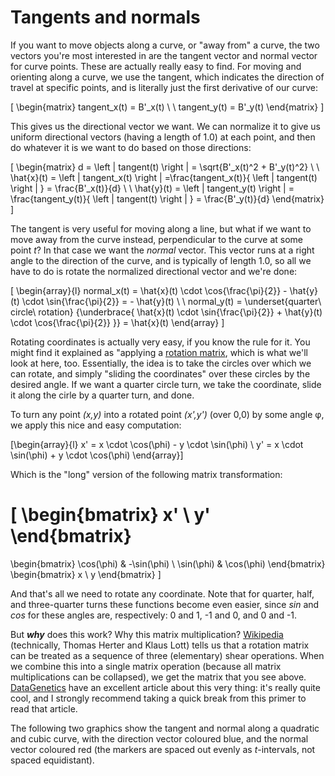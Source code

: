# Tangents and normals

If you want to move objects along a curve, or "away from" a curve, the two vectors you're most interested in are the tangent vector and normal vector for curve points. These are actually really easy to find. For moving and orienting along a curve, we use the tangent, which indicates the direction of travel at specific points, and is literally just the first derivative of our curve:

\[
\begin{matrix}
  tangent_x(t) = B'_x(t) \\
  \\
  tangent_y(t) = B'_y(t)
\end{matrix}
\]

This gives us the directional vector we want. We can normalize it to give us uniform directional vectors (having a length of 1.0) at each point, and then do whatever it is we want to do based on those directions:

\[
\begin{matrix}
  d = \left \| tangent(t) \right \| = \sqrt{B'_x(t)^2 + B'_y(t)^2} \\
  \\
  \hat{x}(t) = \left \| tangent_x(t) \right \|
             =\frac{tangent_x(t)}{ \left \| tangent(t) \right \| }
             = \frac{B'_x(t)}{d} \\
  \\
  \hat{y}(t) = \left \| tangent_y(t) \right \|
             = \frac{tangent_y(t)}{ \left \| tangent(t) \right \| }
             = \frac{B'_y(t)}{d}
\end{matrix}
\]

The tangent is very useful for moving along a line, but what if we want to move away from the curve instead, perpendicular to the curve at some point <i>t</i>? In that case we want the *normal* vector. This vector runs at a right angle to the direction of the curve, and is typically of length 1.0, so all we have to do is rotate the normalized directional vector and we're done:

\[
\begin{array}{l}
  normal_x(t) = \hat{x}(t) \cdot \cos{\frac{\pi}{2}} - \hat{y}(t) \cdot \sin{\frac{\pi}{2}} = - \hat{y}(t) \\
  \\
  normal_y(t) = \underset{quarter\ circle\ rotation} {\underbrace{ \hat{x}(t) \cdot \sin{\frac{\pi}{2}} + \hat{y}(t) \cdot \cos{\frac{\pi}{2}} }} = \hat{x}(t)
\end{array}
\]

<div class="note">

Rotating coordinates is actually very easy, if you know the rule for it. You might find it explained as "applying a [rotation matrix](https://en.wikipedia.org/wiki/Rotation_matrix), which is what we'll look at here, too. Essentially, the idea is to take the circles over which we can rotate, and simply "sliding the coordinates" over these circles by the desired
angle. If we want a quarter circle turn, we take the coordinate, slide it along the cirle by a quarter turn, and done.

To turn any point <i>(x,y)</i> into a rotated point <i>(x',y')</i> (over 0,0) by some angle φ, we apply this nice and easy computation:

\[\begin{array}{l}
  x' = x \cdot \cos(\phi) - y \cdot \sin(\phi) \\
  y' = x \cdot \sin(\phi) + y \cdot \cos(\phi)
\end{array}\]

Which is the "long" version of the following matrix transformation:

\[
  \begin{bmatrix}
    x' \\ y'
  \end{bmatrix}
  =
  \begin{bmatrix}
   \cos(\phi) & -\sin(\phi) \\
   \sin(\phi) & \cos(\phi)
  \end{bmatrix}
  \begin{bmatrix}
    x \\ y
  \end{bmatrix}
\]

And that's all we need to rotate any coordinate. Note that for quarter, half, and three-quarter turns these functions become even easier, since *sin* and *cos* for these angles are, respectively: 0 and 1, -1 and 0, and 0 and -1.

But ***why*** does this work? Why this matrix multiplication? [Wikipedia](https://en.wikipedia.org/wiki/Rotation_matrix#Decomposition_into_shears) (technically, Thomas Herter and Klaus Lott) tells us that a rotation matrix can be
treated as a sequence of three (elementary) shear operations. When we combine this into a single matrix operation (because all matrix multiplications can be collapsed), we get the matrix that you see above. [DataGenetics](https://datagenetics.com/blog/august32013/index.html) have an excellent article about this very thing: it's really quite cool, and I strongly recommend taking a quick break from this primer to read that article.

</div>

The following two graphics show the tangent and normal along a quadratic and cubic curve, with the direction vector coloured blue, and the normal vector coloured red (the markers are spaced out evenly as *t*-intervals, not spaced equidistant).

<div class="figure">
  <graphics-element title="Quadratic Bézier tangents and normals" src="./pointvectors.js" data-type="quadratic"></graphics-element>
  <graphics-element title="Cubic Bézier tangents and normals" src="./pointvectors.js" data-type="cubic"></graphics-element>
</div>
